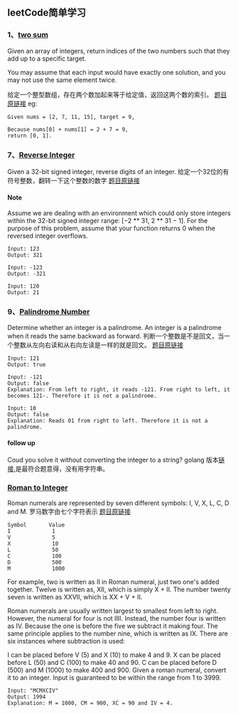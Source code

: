## leetCode简单学习
### 1、[two sum](https://github.com/CarberryChai/My-LeetCode/blob/master/src/twosum.js)
Given an array of integers, return indices of the two numbers such that they add up to a specific target.

You may assume that each input would have exactly one solution, and you may not use the same element twice.

给定一个整型数组，存在两个数加起来等于给定值，返回这两个数的索引。
[题目原链接](https://leetcode.com/problems/two-sum/)
eg:
```
Given nums = [2, 7, 11, 15], target = 9,

Because nums[0] + nums[1] = 2 + 7 = 9,
return [0, 1].
```
### 7、[Reverse Integer](https://github.com/CarberryChai/My-LeetCode/blob/master/src/reverseInteger.js)
Given a 32-bit signed integer, reverse digits of an integer.
给定一个32位的有符号整数，翻转一下这个整数的数字
[题目原链接](https://leetcode.com/problems/reverse-integer/)
#### Note
Assume we are dealing with an environment which could only store integers within the 32-bit signed integer range: [−2 ** 31,  2 ** 31 − 1]. For the purpose of this problem, assume that your function returns 0 when the reversed integer overflows.
```
Input: 123
Output: 321

Input: -123
Output: -321

Input: 120
Output: 21
```
### 9、[Palindrome Number](https://github.com/CarberryChai/My-LeetCode/blob/master/src/isPalindrome.js)
Determine whether an integer is a palindrome. An integer is a palindrome when it reads the same backward as forward.
判断一个整数是不是回文，当一个整数从左向右读和从右向左读是一样的就是回文。
[题目原链接](https://leetcode.com/problems/palindrome-number/)
```
Input: 121
Output: true

Input: -121
Output: false
Explanation: From left to right, it reads -121. From right to left, it becomes 121-. Therefore it is not a palindrome.

Input: 10
Output: false
Explanation: Reads 01 from right to left. Therefore it is not a palindrome.
```
#### follow up
Coud you solve it without converting the integer to a string?
golang 版本[链接](https://github.com/CarberryChai/My-LeetCode/blob/master/src/isPalindrome.go),是最符合题意得，没有用字符串。
### [Roman to Integer](https://github.com/CarberryChai/My-LeetCode/blob/master/src/romanToInt.js)
Roman numerals are represented by seven different symbols: I, V, X, L, C, D and M.
罗马数字由七个字符表示
[题目原链接](https://leetcode.com/problems/roman-to-integer/)
```
Symbol       Value
I             1
V             5
X             10
L             50
C             100
D             500
M             1000
```
For example, two is written as II in Roman numeral, just two one's added together. Twelve is written as, XII, which is simply X + II. The number twenty seven is written as XXVII, which is XX + V + II.

Roman numerals are usually written largest to smallest from left to right. However, the numeral for four is not IIII. Instead, the number four is written as IV. Because the one is before the five we subtract it making four. The same principle applies to the number nine, which is written as IX. There are six instances where subtraction is used:

I can be placed before V (5) and X (10) to make 4 and 9. 
X can be placed before L (50) and C (100) to make 40 and 90. 
C can be placed before D (500) and M (1000) to make 400 and 900.
Given a roman numeral, convert it to an integer. Input is guaranteed to be within the range from 1 to 3999.
```
Input: "MCMXCIV"
Output: 1994
Explanation: M = 1000, CM = 900, XC = 90 and IV = 4.
```
